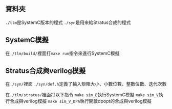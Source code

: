 ## 資料夾
`./tlm`是SystemC版本的程式
`./syn`是用來給Stratus合成的程式

## SystemC模擬
在`./tlm/build/`裡面打`make run`指令來進行SystemC模擬

## Stratus合成與verilog模擬
在`./syn/`裡面
`./syn/def.h`定義了輸入矩陣大小、小數位數、整數位數、迭代次數

在`./tlm/stratus/`裡面打以下指令
`make sim_B`執行SystemC模擬
`make sim_V`執行合成與verilog模擬
`make sim_V_DPA`執行開啟dpopt的合成與verilog模擬
